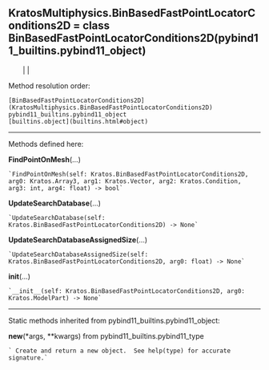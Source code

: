   
**KratosMultiphysics.BinBasedFastPointLocatorConditions2D** = class
BinBasedFastPointLocatorConditions2D(pybind11_builtins.pybind11_object)  
---  
`    `|   |

Method resolution order:

    [BinBasedFastPointLocatorConditions2D](KratosMultiphysics.BinBasedFastPointLocatorConditions2D)
    pybind11_builtins.pybind11_object
    [builtins.object](builtins.html#object)

* * *

Methods defined here:  

**FindPointOnMesh**(...)

    `FindPointOnMesh(self: Kratos.BinBasedFastPointLocatorConditions2D, arg0: Kratos.Array3, arg1: Kratos.Vector, arg2: Kratos.Condition, arg3: int, arg4: float) -> bool`

**UpdateSearchDatabase**(...)

    `UpdateSearchDatabase(self: Kratos.BinBasedFastPointLocatorConditions2D) -> None`

**UpdateSearchDatabaseAssignedSize**(...)

    `UpdateSearchDatabaseAssignedSize(self: Kratos.BinBasedFastPointLocatorConditions2D, arg0: float) -> None`

**__init__**(...)

    `__init__(self: Kratos.BinBasedFastPointLocatorConditions2D, arg0: Kratos.ModelPart) -> None`

* * *

Static methods inherited from pybind11_builtins.pybind11_object:  

**__new__**(*args, **kwargs) from pybind11_builtins.pybind11_type

    ` Create and return a new object.  See help(type) for accurate signature.`

